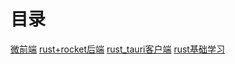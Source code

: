 <!--
 * @Author: yangyuan
 * @Description: 
 * @Date: 2024-02-22 15:44:37
 * @LastEditTime: 2024-02-22 15:47:23
-->
# 目录

[微前端](micro-fe/README.md)
[rust+rocket后端](moe/README.md)
[rust_tauri客户端](sen/README.md)
[rust基础学习](rust-study/basic/README.md)
